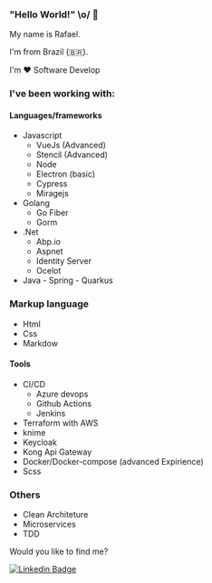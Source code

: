 ### "Hello World!" \o/ 👋

My name is Rafael. 

I'm from Brazil (🇧🇷). 

I'm :heart: Software Develop

### I've been working with:

 #### Languages/frameworks
 - Javascript
    - VueJs (Advanced)
    - Stencil (Advanced)
    - Node
    - Electron (basic)
    - Cypress
    - Miragejs
 -  Golang 
    - Go Fiber
    - Gorm
 -  .Net
    - Abp.io 
    - Aspnet
    - Identity Server
    - Ocelot
 -   Java
    - Spring
    - Quarkus

### Markup language
- Html
- Css
- Markdow

#### Tools
  - CI/CD
    - Azure devops
    - Github Actions
    - Jenkins
  - Terraform with AWS
  - knime
  - Keycloak
  - Kong Api Gateway
  - Docker/Docker-compose (advanced Expirience)
  - Scss
### Others
  - Clean Architeture
  - Microservices
  - TDD




Would you like to find me?

<!-- [![Youtube Badge](https://img.shields.io/badge/-Youtube-FF0000?style=flat-square&labelColor=FF0000&logo=youtube&logoColor=white&link=https://youtube.com/c/DevSoutinho)](https://youtube.com/c/DevSoutinho) -->
[![Linkedin Badge](https://img.shields.io/badge/-LinkedIn-blue?style=flat-square&logo=Linkedin&logoColor=white&link=https://www.linkedin.com/in/rafaelgfirmino)](https://www.linkedin.com/in/rafaelgfirmino)

